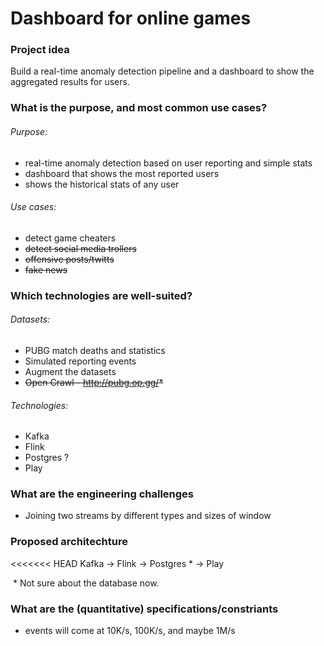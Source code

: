 # Dashboard for online games
### Project idea

Build a real-time anomaly detection pipeline and a dashboard to show the aggregated results for users.

### What is the purpose, and most common use cases?

###### Purpose:

- real-time anomaly detection based on user reporting and simple stats
- dashboard that shows the most reported users
- shows the historical stats of any user

###### Use cases:

- detect game cheaters
- ~~detect social media trollers~~
- ~~offensive posts/twitts~~
- ~~fake news~~

### Which technologies are well-suited?

###### Datasets:

- PUBG match deaths and statistics
- Simulated reporting events
- Augment the datasets
- ~~Open Crawl - http://pubg.op.gg/*~~

###### Technologies:

- Kafka
- Flink
- Postgres ?
- Play

### What are the engineering challenges

- Joining two streams by different types and sizes of window

### Proposed architechture

<<<<<<< HEAD
Kafka -> Flink -> Postgres * -> Play

​	* Not sure about the database now. 

### What are the (quantitative) specifications/constriants

- events will come at 10K/s, 100K/s, and maybe 1M/s
